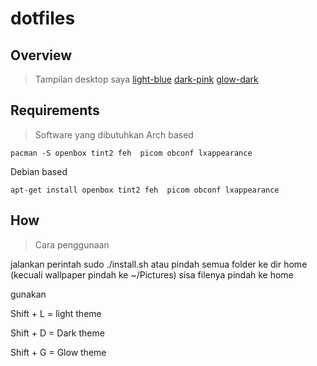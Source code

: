 # dotfiles

## Overview
> Tampilan desktop saya
[light-blue](http://link.url/yang-dituju)
[dark-pink](http://link.url/yang-dituju)
[glow-dark](http://link.url/yang-dituju)

## Requirements
>Software yang dibutuhkan
Arch based
```
pacman -S openbox tint2 feh  picom obconf lxappearance 
```

Debian based
```
apt-get install openbox tint2 feh  picom obconf lxappearance 
```

## How
> Cara penggunaan

jalankan perintah sudo ./install.sh atau pindah semua folder ke dir home (kecuali wallpaper pindah ke ~/Pictures) sisa filenya pindah ke home

gunakan

Shift + L = light theme

Shift + D = Dark theme

Shift + G = Glow theme
